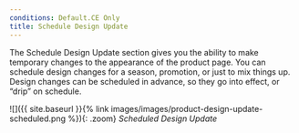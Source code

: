 ```yaml
---
conditions: Default.CE Only
title: Schedule Design Update
---
```


The Schedule Design Update section gives you the ability to make temporary changes to the appearance of the product page. You can schedule design changes for a season, promotion, or just to mix things up. Design changes can be scheduled in advance, so they go into effect, or “drip” on schedule.

![]({{ site.baseurl }}{% link images/images/product-design-update-scheduled.png %}){: .zoom}
*Scheduled Design Update*
